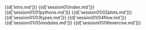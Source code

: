 {{d['intro.md']}}
{{d['session01/index.md']}}
{{d['session01/01pythons.md']}}
{{d['session01/02plots.md']}}
{{d['session01/03types.md']}}
{{d['session01/04flow.md']}}
{{d['session01/05modules.md']}}
{{d['session01/06exercise.md']}}
